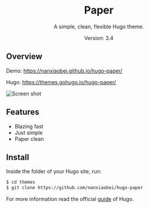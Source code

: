 <h1 align="center">Paper</h1>

<div align="center">

A simple, clean, flexible Hugo theme.

Version: 3.4

</div>

## Overview

Demo: https://nanxiaobei.github.io/hugo-paper/

Hugo: https://themes.gohugo.io/hugo-paper/

![Screen shot](https://raw.githubusercontent.com/nanxiaobei/hugo-paper/master/images/screenshot.png)

## Features

- Blazing fast
- Just simple
- Paper clean

## Install

Inside the folder of your Hugo site, run:

```bash
$ cd themes
$ git clone https://github.com/nanxiaobei/hugo-paper
```

For more information read the official [guide](https://gohugo.io/themes/installing-and-using-themes/) of Hugo.
